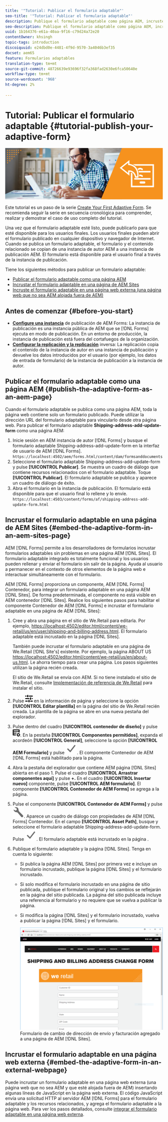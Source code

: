 ```yaml
---
title: '"Tutorial: Publicar el formulario adaptable"'
seo-title: '"Tutorial: Publicar el formulario adaptable"'
description: Publique el formulario adaptable como página AEM, incruste el formulario en una página de AEM Sites o incruste el formulario adaptable en una página web externa
seo-description: Publique el formulario adaptable como página AEM, incruste el formulario en una página de AEM Sites o incruste el formulario adaptable en una página web externa
uuid: 1b164376-e61a-40aa-9f16-c79d24a72e20
contentOwner: khsingh
topic-tags: introduction
discoiquuid: e24dbd0e-4481-4f9d-9570-3a4046b3ef35
docset: aem65
feature: Formularios adaptables
translation-type: tm+mt
source-git-commit: 48726639e93696f32fa368fad2630e6fca50640e
workflow-type: tm+mt
source-wordcount: '968'
ht-degree: 2%

---
```



# Tutorial: Publicar el formulario adaptable {#tutorial-publish-your-adaptive-form}

![](do-not-localize/13-publish-your-adaptive-form-small.png)

Este tutorial es un paso de la serie [Create Your First Adaptive Form](https://helpx.adobe.com/es/experience-manager/6-3/forms/using/create-your-first-adaptive-form.html). Se recomienda seguir la serie en secuencia cronológica para comprender, realizar y demostrar el caso de uso completo del tutorial.

Una vez que el formulario adaptable esté listo, puede publicarlo para que esté disponible para los usuarios finales. Los usuarios finales pueden abrir el formulario publicado en cualquier dispositivo y navegador de Internet. Cuando se publica un formulario adaptable, el formulario y el contenido relacionado se copian de una instancia de autor AEM a una instancia de publicación AEM. El formulario está disponible para el usuario final a través de la instancia de publicación.

Tiene los siguientes métodos para publicar un formulario adaptable:

* [Publicar el formulario adaptable como una página AEM](../../forms/using/publish-your-adaptive-form.md#publish-the-adaptive-form-as-an-aem-page)
* [Incrustar el formulario adaptable en una página de AEM Sites](#embed-the-adaptive-form-in-an-aem-sites-page)
* [Incruste el formulario adaptable en una página web externa (una página web que no sea AEM alojada fuera de AEM)](../../forms/using/publish-your-adaptive-form.md)

## Antes de comenzar {#before-you-start}

* **[Configure una instancia](https://helpx.adobe.com/es/experience-manager/6-3/forms/using/installing-configuring-aem-forms-osgi.html)** de publicación de AEM Forms: La instancia de publicación es una instancia pública de AEM que se  [!DNL Forms] ejecuta en modo de publicación. En un entorno de producción, la instancia de publicación está fuera del cortafuegos de la organización.
* **[Configurar la replicación y la replicación](https://helpx.adobe.com/experience-manager/6-3/help/sites-deploying/replication.html)** inversa: La replicación copia el contenido de la instancia de autor en una instancia de publicación y devuelve los datos introducidos por el usuario (por ejemplo, los datos de entrada de formulario) de la instancia de publicación a la instancia de autor.

## Publicar el formulario adaptable como una página AEM {#publish-the-adaptive-form-as-an-aem-page}

Cuando el formulario adaptable se publica como una página AEM, toda la página web contiene solo un formulario publicado. Puede utilizar la dirección URL del formulario adaptable para vincularlo desde otra página web. Para publicar el formulario adaptable **Shipping-address-add-update-form** como una página AEM:

1. Inicie sesión en AEM instancia de autor [!DNL Forms] y busque el formulario adaptable Shipping-address-add-update-form en la interfaz de usuario de AEM [!DNL Forms].
   `https://localhost:4502/aem/forms.html/content/dam/formsanddocuments`
1. Seleccione el formulario adaptable Shipping-address-add-update-form y pulse **[!UICONTROL Publicar]**. Se muestra un cuadro de diálogo que contiene recursos relacionados con el formulario adaptable. Toque **[!UICONTROL Publicar]**. El formulario adaptable se publica y aparece un cuadro de diálogo de éxito.
1. Abra el formulario en la instancia de publicación. El formulario está disponible para que el usuario final lo rellene y lo envíe.
   `https://localhost:4503/content/forms/af/shipping-address-add-update-form.html`

## Incrustar el formulario adaptable en una página de AEM Sites {#embed-the-adaptive-form-in-an-aem-sites-page}

AEM [!DNL Forms] permite a los desarrolladores de formularios incrustar formularios adaptables sin problemas en una página AEM [!DNL Sites]. El formulario adaptable integrado es totalmente funcional y los usuarios pueden rellenar y enviar el formulario sin salir de la página. Ayuda al usuario a permanecer en el contexto de otros elementos de la página web e interactuar simultáneamente con el formulario.

AEM [!DNL Forms] proporciona un componente, AEM [!DNL Forms] Contenedor, para integrar un formulario adaptable en una página AEM [!DNL Sites]. De forma predeterminada, el componente no está visible en AEM contenedor [!DNL Sites]. Realice los siguientes pasos para habilitar el componente Contenedor de AEM [!DNL Forms] e incrustar el formulario adaptable en una página de AEM [!DNL Sites]:

1. Cree y abra una página en el sitio de We.Retail para editarla. Por ejemplo, [https://localhost:4502/editor.html/content/we-retail/us/en/user/shipping-and-billing-address.html](https://localhost:4502/editor.html/content/we-retail/us/en/user/shipping-and-billing-address.html). El formulario adaptable está incrustado en la página [!DNL Sites].

   También puede incrustar el formulario adaptable en una página de We.Retail [!DNL Site's] existente. Por ejemplo, la página ABOUT US [https://localhost:4502/editor.html/content/we-retail/us/en/about-us.html](https://localhost:4502/editor.html/content/we-retail/us/en/about-us.html). Le ahorra tiempo para crear una página. Los pasos siguientes utilizan la página recién creada.

   El sitio de We.Retail se envía con AEM. Si no tiene instalado el sitio de We.Retail, consulte [Implementación de referencia de We.Retail](https://helpx.adobe.com/experience-manager/6-3/help/sites-developing/we-retail.html) para instalar el sitio.

1. Pulse ![properties](assets/properties.png) en la información de página y seleccione la opción **[!UICONTROL Editar plantilla]** en la página del sitio de We.Retail recién creada. La plantilla de la página se abre en una nueva pestaña del explorador.
1. Pulse dentro del cuadro **[!UICONTROL contenedor de diseño]** y pulse ![administración de fuentes](assets/feedmanagement.png). En la pestaña **[!UICONTROL Componentes permitidos]**, expanda el acordeón **[!UICONTROL General]**, seleccione la opción **[!UICONTROL AEM Formulario]** y pulse ![save_icon](assets/save_icon.svg). El componente Contenedor de AEM [!DNL Forms] está habilitado para la página.

1. Abra la pestaña del explorador que contiene AEM página [!DNL Sites] abierta en el paso 1. Pulse el cuadro **[!UICONTROL Arrastrar componentes aquí]** y pulse **+.** En el cuadro  **[!UICONTROL Insertar nuevo]** componente, pulse  **[!UICONTROL AEM formulario]**. El componente **[!UICONTROL Contenedor de AEM Forms]** se agrega a la página.
1. Pulse el componente **[!UICONTROL Contenedor de AEM Forms]** y pulse ![configure-icon](assets/configure-icon.svg). Aparece un cuadro de diálogo con propiedades de AEM [!DNL Forms] Contenedor. En el campo **[!UICONTROL Asset Path]**, busque y seleccione el formulario adaptable Shipping-address-add-update-form. Pulse ![save_icon](assets/save_icon.svg). El formulario adaptable está incrustado en la página .
1. Publique el formulario adaptable y la página [!DNL Sites]. Tenga en cuenta lo siguiente:

   * Si publica la página AEM [!DNL Sites] por primera vez e incluye un formulario incrustado, publique la página [!DNL Sites] y el formulario incrustado.
   * Si solo modifica el formulario incrustado en una página de sitio publicada, publique el formulario original y los cambios se reflejarán en la página del sitio publicada. La página del sitio publicada incluye una referencia al formulario y no requiere que se vuelva a publicar la página.
   * Si modifica la página [!DNL Sites] y el formulario incrustado, vuelva a publicar la página [!DNL Sites] y el formulario.

      ![embed-in-aem-sites](assets/embed-in-aem-sites.png)
   Formulario de cambio de dirección de envío y facturación agregado a una página de AEM [!DNL Sites].

## Incrustar el formulario adaptable en una página web externa {#embed-the-adaptive-form-in-an-external-webpage}

Puede incrustar un formulario adaptable en una página web externa (una página web que no sea AEM y que esté alojada fuera de AEM) insertando algunas líneas de JavaScript en la página web externa. El código JavaScript envía una solicitud HTTP al servidor AEM [!DNL Forms] para el formulario adaptable y los recursos relacionados, y agrega el formulario adaptable a la página web. Para ver los pasos detallados, consulte [integrar el formulario adaptable en una página web externa](/help/forms/using/embed-adaptive-form-external-web-page.md).

